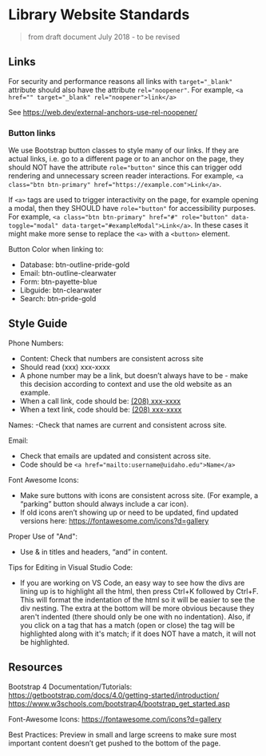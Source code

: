 # Library Website Standards

> from draft document July 2018 - to be revised

## Links

For security and performance reasons all links with `target="_blank"` attribute should also have the attribute `rel="noopener"`.
For example, `<a href="" target="_blank" rel="noopener">link</a>`

See https://web.dev/external-anchors-use-rel-noopener/

### Button links

We use Bootstrap button classes to style many of our links. 
If they are actual links, i.e. go to a different page or to an anchor on the page, they should NOT have the attribute `role="button"` since this can trigger odd rendering and unnecessary screen reader interactions. 
For example, `<a class="btn btn-primary" href="https://example.com">Link</a>`.

If `<a>` tags are used to trigger interactivity on the page, for example opening a modal, then they SHOULD have `role="button"` for accessibility purposes. 
For example, `<a class="btn btn-primary" href="#" role="button" data-toggle="modal" data-target="#exampleModal">Link</a>`.
In these cases it might make more sense to replace the `<a>` with a `<button>` element.

Button Color when linking to:

- Database: btn-outline-pride-gold
- Email: btn-outline-clearwater
- Form: btn-payette-blue
- Libguide: btn-clearwater
- Search: btn-pride-gold

## Style Guide

Phone Numbers:
- Content: Check that numbers are consistent across site
- Should read (xxx) xxx-xxxx
- A phone number may be a link, but doesn’t always have to be - make this decision according to context and use the old website as an example.
- When a call link, code should be: <a href="tel:+1-208-xxx-xxxx">(208) xxx-xxxx</a>
- When a text link, code should be: <a href="sms:+1-208-xxx-xxxx">(208) xxx-xxxx</a>

Names:
-Check that names are current and consistent across site.

Email:
- Check that emails are updated and consistent across site.
- Code should be `<a href="mailto:username@uidaho.edu">Name</a>`

Font Awesome Icons:
- Make sure buttons with icons are consistent across site. (For example, a “parking” button should always include a car icon).
- If old icons aren’t showing up or need to be updated, find updated versions here: https://fontawesome.com/icons?d=gallery

Proper Use of "And":
- Use & in titles and headers, “and” in content.

Tips for Editing in Visual Studio Code:
- If you are working on VS Code, an easy way to see how the divs are lining up is to highlight all the html, then press Ctrl+K followed by Ctrl+F. This will format the indentation of the html so it will be easier to see the div nesting. The extra </div> at the bottom will be more obvious because they aren't indented (there should only be one with no indentation). Also, if you click on a tag that has a match (open or close) the tag will be highlighted along with it's match; if it does NOT have a match, it will not be highlighted.

## Resources

Bootstrap 4 Documentation/Tutorials:
https://getbootstrap.com/docs/4.0/getting-started/introduction/
https://www.w3schools.com/bootstrap4/bootstrap_get_started.asp

Font-Awesome Icons:
https://fontawesome.com/icons?d=gallery

Best Practices:
Preview in small and large screens to make sure most important content doesn’t get pushed to the bottom of the page.
